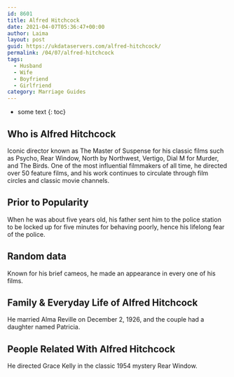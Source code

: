 ```yaml
---
id: 8601
title: Alfred Hitchcock
date: 2021-04-07T05:36:47+00:00
author: Laima
layout: post
guid: https://ukdataservers.com/alfred-hitchcock/
permalink: /04/07/alfred-hitchcock
tags:
  - Husband
  - Wife
  - Boyfriend
  - Girlfriend
category: Marriage Guides
---
```


* some text
{: toc}


## Who is Alfred Hitchcock
                  
                  
                  
Iconic director known as The Master of Suspense for his classic films such as Psycho, Rear Window, North by Northwest, Vertigo, Dial M for Murder, and The Birds. One of the most influential filmmakers of all time, he directed over 50 feature films, and his work continues to circulate through film circles and classic movie channels.
                  
              
            
              
            
                
                
                
## Prior to Popularity
                  
                  
                  
When he was about five years old, his father sent him to the police station to be locked up for five minutes for behaving poorly, hence his lifelong fear of the police.
                  
              
            
              
            
                
                
                
## Random data
                  
                  
                  
Known for his brief cameos, he made an appearance in every one of his films.
                  
              
            
              
            
                
                
                
## Family & Everyday Life of Alfred Hitchcock
                  
                  
                  
He married Alma Reville on December 2, 1926, and the couple had a daughter named Patricia.
                  
              
            
              
            
                
                
                
## People Related With Alfred Hitchcock
                  
                  
                  
He directed Grace Kelly in the classic 1954 mystery Rear Window.
                  
              
            
              
            
                
              
            
              
              
            
            
              
            
          
          
          